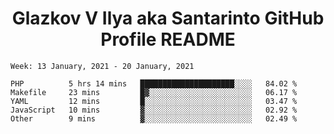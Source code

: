 <h1 align="center">Glazkov V Ilya aka Santarinto GitHub Profile README</h1>

<!--START_SECTION:waka-->
```text
Week: 13 January, 2021 - 20 January, 2021

PHP          5 hrs 14 mins   █████████████████████░░░░   84.02 % 
Makefile     23 mins         █▓░░░░░░░░░░░░░░░░░░░░░░░   06.17 % 
YAML         12 mins         █░░░░░░░░░░░░░░░░░░░░░░░░   03.47 % 
JavaScript   10 mins         ▓░░░░░░░░░░░░░░░░░░░░░░░░   02.92 % 
Other        9 mins          ▓░░░░░░░░░░░░░░░░░░░░░░░░   02.49 % 
```
<!--END_SECTION:waka-->
